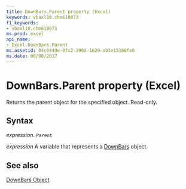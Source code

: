 ```yaml
---
title: DownBars.Parent property (Excel)
keywords: vbaxl10.chm610073
f1_keywords:
- vbaxl10.chm610073
ms.prod: excel
api_name:
- Excel.DownBars.Parent
ms.assetid: 04c8449e-0fc2-296d-1629-ab3e15168fe6
ms.date: 06/08/2017
---
```



# DownBars.Parent property (Excel)

Returns the parent object for the specified object. Read-only.


## Syntax

_expression_. `Parent`

_expression_ A variable that represents a [DownBars](Excel.DownBars-graph-property.md) object.


## See also


[DownBars Object](Excel.DownBars(object).md)

